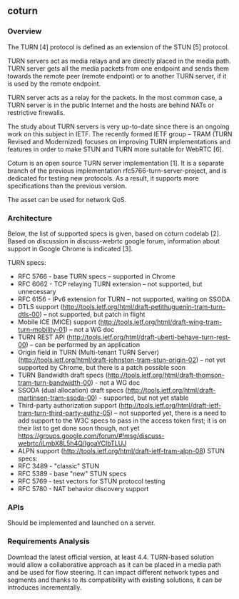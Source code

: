 ## coturn

### Overview

The TURN [4] protocol is defined as an extension of the STUN [5] protocol. 

TURN servers act as media relays and are directly placed in the media path. TURN server gets all the media packets from one endpoint and sends them towards the remote peer (remote endpoint) or to another TURN server, if it is used by the remote endpoint.

TURN server acts as a relay for the packets. In the most common case, a TURN server is in the public Internet and the hosts are behind NATs or restrictive firewalls. 

The study about TURN servers is very up-to-date since there is an ongoing work on this subject in IETF. The recently formed IETF group – TRAM (TURN Revised and Modernized) focuses on improving TURN implementations and features in order to make STUN and TURN more suitable for WebRTC [6].

Coturn is an open source TURN server implementation [1]. It is a separate branch of the previous implementation rfc5766-turn-server-project, and is dedicated for testing new protocols. As a result, it supports more specifications than the previous version. 

The asset can be used for network QoS.

### Architecture

Below, the list of supported specs is given, based on coturn codelab [2]. Based on discussion in discuss-webrtc google forum, information about support in Google Chrome is indicated [3].

TURN specs:
-	RFC 5766 - base TURN specs – supported in Chrome
-	RFC 6062 - TCP relaying TURN extension – not supported, but unnecessary
-	RFC 6156 - IPv6 extension for TURN – not supported, waiting on SSODA
-	DTLS support (http://tools.ietf.org/html/draft-petithuguenin-tram-turn-dtls-00) – not supported, but patch in flight
-	Mobile ICE (MICE) support (http://tools.ietf.org/html/draft-wing-tram-turn-mobility-01) – not a WG doc
-	TURN REST API (http://tools.ietf.org/html/draft-uberti-behave-turn-rest-00) – can be performed by an application
-	Origin field in TURN (Multi-tenant TURN Server) (http://tools.ietf.org/html/draft-johnston-tram-stun-origin-02) – not yet supported by Chrome, but there is a patch possible soon
-	TURN Bandwidth draft specs (http://tools.ietf.org/html/draft-thomson-tram-turn-bandwidth-00) - not a WG doc 
-	SSODA (dual allocation) draft specs (http://tools.ietf.org/html/draft-martinsen-tram-ssoda-00) - supported, but not yet stable 
-	Third-party authorization support (http://tools.ietf.org/html/draft-ietf-tram-turn-third-party-authz-05) – not supported yet, there is a need to add support to the W3C specs to pass in the access token first; it is on their list to get done soon though, not yet https://groups.google.com/forum/#!msg/discuss-webrtc/iLmbX8L5h4Q/IgoaYCIbTLUJ 
-	ALPN support (http://tools.ietf.org/html/draft-ietf-tram-alpn-08)
STUN specs:
-	RFC 3489 - "classic" STUN
-	RFC 5389 - base "new" STUN specs
-	RFC 5769 - test vectors for STUN protocol testing
-	RFC 5780 - NAT behavior discovery support

### APIs

Should be implemented and launched on a server. 

### Requirements Analysis

Download the latest official version, at least 4.4.
TURN-based solution would allow a collaborative approach as it can be placed in a media path and be used for flow steering. It can impact different network types and segments and thanks to its compatibility with existing solutions, it can be introduces incrementally. 
